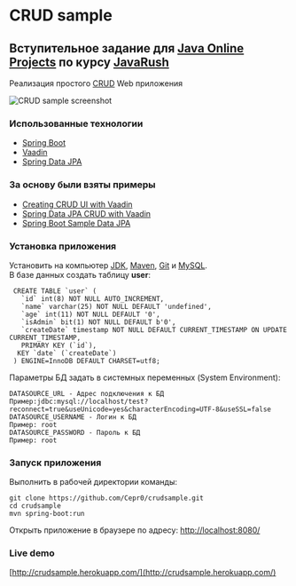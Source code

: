# CRUD sample
## Вступительное задание для [Java Online Projects](http://javaops.ru/) по курсу [JavaRush](https://javarush.ru/) </br>
Реализация простого [CRUD](https://ru.wikipedia.org/wiki/CRUD) Web приложения

![CRUD sample screenshot](crudsample.png)

### Использованные технологии
 - [Spring Boot](http://projects.spring.io/spring-boot/)
 - [Vaadin](https://vaadin.com)
 - [Spring Data JPA](http://projects.spring.io/spring-data-jpa/)
 
### За основу были взяты примеры
 - [Creating CRUD UI with Vaadin](https://spring.io/guides/gs/crud-with-vaadin/)
 - [Spring Data JPA CRUD with Vaadin](https://github.com/mstahv/spring-data-vaadin-crud#spring-data-jpa-crud-with-vaadin)
 - [Spring Boot Sample Data JPA](https://github.com/spring-projects/spring-boot/tree/master/spring-boot-samples/spring-boot-sample-data-jpa)
   
### Установка приложения
Установить на компьютер [JDK](http://www.oracle.com/technetwork/java/javase/downloads/jdk8-downloads-2133151.html), [Maven](https://maven.apache.org/), [Git](https://git-scm.com/) и [MySQL](http://dev.mysql.com/downloads/mysql/).</br>
В базе данных создать таблицу **user**:
```MySQL
 CREATE TABLE `user` (
   `id` int(8) NOT NULL AUTO_INCREMENT,
   `name` varchar(25) NOT NULL DEFAULT 'undefined',
   `age` int(11) NOT NULL DEFAULT '0',
   `isAdmin` bit(1) NOT NULL DEFAULT b'0',
   `createDate` timestamp NOT NULL DEFAULT CURRENT_TIMESTAMP ON UPDATE CURRENT_TIMESTAMP,
   PRIMARY KEY (`id`),
  KEY `date` (`createDate`)
 ) ENGINE=InnoDB DEFAULT CHARSET=utf8;
```
Параметры БД задать в системных переменных (System Environment):
```
DATASOURCE_URL - Адрес подключения к БД  
Пример:jdbc:mysql://localhost/test?reconnect=true&useUnicode=yes&characterEncoding=UTF-8&useSSL=false 
DATASOURCE_USERNAME - Логин к БД 
Пример: root
DATASOURCE_PASSWORD - Пароль к БД
Пример: root
```

### Запуск приложения
Выполнить в рабочей директории команды:
```
git clone https://github.com/Cepr0/crudsample.git
cd crudsample
mvn spring-boot:run
```
Открыть приложение в браузере по адресу: [http://localhost:8080/](http://localhost:8080/)

### Live demo
[http://crudsample.herokuapp.com/](http://crudsample.herokuapp.com/)
